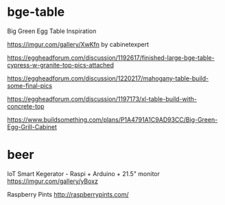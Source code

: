 # bge-table
Big Green Egg Table Inspiration

https://imgur.com/gallery/XwKfn by cabinetexpert

https://eggheadforum.com/discussion/1192617/finished-large-bge-table-cypress-w-granite-top-pics-attached 

https://eggheadforum.com/discussion/1220217/mahogany-table-build-some-final-pics

https://eggheadforum.com/discussion/1197173/xl-table-build-with-concrete-top

https://www.buildsomething.com/plans/P1A4791A1C9AD93CC/Big-Green-Egg-Grill-Cabinet

# beer
IoT Smart Kegerator - Raspi + Arduino + 21.5" monitor
https://imgur.com/gallery/yBoxz

Raspberry Pints
http://raspberrypints.com/
